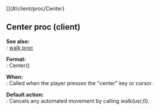 []{#/client/proc/Center}    
## Center proc (client)    
**See also:**    
:   [walk proc](/ref/proc/walk)    
<!-- -->    
**Format:**    
:   Center()    
<!-- -->    
**When:**    
:   Called when the player presses the \"center\" key or cursor.    
<!-- -->    
**Default action:**    
:   Cancels any automated movement by calling walk(usr,0).  